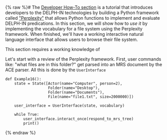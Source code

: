 {% raw %}# 
The [Developer How-To section](../devhowto/devhowtoOverview) is a tutorial that introduces developers to the DELPH-IN technologies by building a Python framework called ["Perplexity"](https://github.com/EricZinda/Perplexity) that allows Python functions to implement and evaluate DELPH-IN predications. In this section, we will show how to *use it* by implementing the vocabulary for a file system using the Perplexity framework. When finished, we'll have a working interactive natural language interface that allows users to browse their file system.

This section requires a working knowledge of 

Let's start with a review of the Perplexity framework. First, user commands like: "what files are in this folder?" get parsed into an MRS document by the ACE parser. All this is done by the `UserInterface` 

```
def Example16():
    state = State([Actor(name="Computer", person=2),
                   Folder(name="Desktop"),
                   Folder(name="Documents"),
                   File(name="file1.txt", size=2000000)])

    user_interface = UserInterface(state, vocabulary)

    while True:
        user_interface.interact_once(respond_to_mrs_tree)
        print()
```
<update date omitted for speed>{% endraw %}